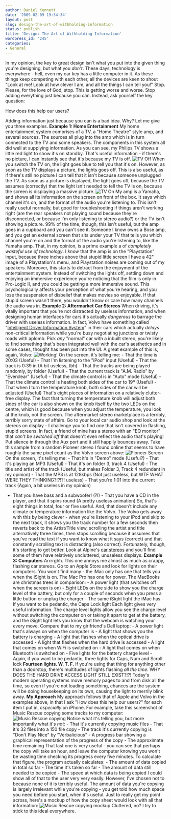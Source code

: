 ```yaml
---
author: Daniel Kennett
date: '2009-02-09 19:34:34'
layout: post
slug: design-the-art-of-withholding-information
status: publish
title: 'Design: The Art of Withholding Information'
wordpress_id: '245'
categories:
- General
---
```


In my opinion, the key to great design isn't what you put into the given
thing you're designing, but what you *don't*. These days, technology is
everywhere - hell, even my car key has a little computer in it. As these
things keep competing with each other, all the devices are keen to shout
"Look at me! Look at how clever I am, and all the things I can tell
you!" Stop. Please, for the love of God, stop. This is getting worse and
worse. Stop adding everything just because you can. Instead, ask
yourself the key question:

How does this help our users?

Adding information just because you can is a bad idea. Why? Let me give
you three examples. **Example 1: Home Entertainment** My home
entertainment system comprises of a TV, a "Home Theatre" style amp, and
several sources. The sources all plug into the amp which is in turn
connected to the TV and some speakers. The components in this system all
did well at supplying information. As you can see, my Philips TV shows a
little red light to show it's on standby. That's useful information - if
there's no picture, I can instantly see that it's because my TV is off.
![TV Off](http://danielkennett.org/wp-content/uploads/2009/02/img_4476.jpg "TV Off")
When you switch the TV on, the light goes blue to tell you that it's on.
However, as soon as the TV displays a picture, the lights goes off. This
is also useful, as if there's still no picture I can tell that it isn't
because someone unplugged the TV. As soon as a picture is displayed, the
light goes off, because the TV assumes (correctly) that the light isn't
needed to tell the TV is on, because the screen is displaying a massive
picture. ![TV On](http://danielkennett.org/wp-content/uploads/2009/02/img_4477.jpg "TV On")
My amp is a Yamaha, and shows all its information on the screen on front
of the box. It says which channel it's on, and the format of the audio
you're listening to. This isn't really useful normally, but good for
troubleshooting if things aren't working right (are the rear speakers
not playing sound because they're disconnected, or because I'm only
listening to stereo audio?) or the TV isn't showing a picture. 99% of
the time, though, this isn't useful, but the amp goes in a cupboard and
you can't see it. Someone I know owns a Bose amp, and you get an
external screen that sits under your TV that tells you which channel
you're on and the format of the audio you're listening to, like the
Yamaha amp. That, in my opinion, is a prime example a of *completely
wasteful use of technology*. I *know* that the amp is on the
"Playstation" input, because three inches above that stupid little
screen I have a 42" image of a Playstation's menu, and Playstation
noises are coming out of my speakers. Moreover, this starts to detract
from the enjoyment of the entertainment system. Instead of switching the
lights off, settling down and enjoying an immersive experience you're
noticing that the film is only in Pro-Logic II, and you could be getting
a more immersive sound. This psychologically affects your perception of
what you're hearing, and you lose the suspension of disbelief that makes
movies so enjoyable. If that stupid screen wasn't there, you wouldn't
know or care how many channels the audio was in. **Example 2:
Aftermarket Car Stereos** When driving, it's vitally important that
you're not distracted by useless information, and when designing human
interfaces for cars it's actually *dangerous* to barrage the driver with
useless information. In fact, Volvo have something called "[Intelligent
Driver Information
System](http://www.roadsafe.com/news/article.aspx?article=210)" in their
cars which actually *delays* non-critical information while you're busy
negotiating junctions or twisty roads with aplomb. Pick *any* "normal"
car with a inbuilt stereo, you're likely to find something that's been
integrated well with the car's aesthetics and in some cases, thought has
been put into the UI. A great example of this is, again, Volvo:
![Working!](http://danielkennett.org/wp-content/uploads/2008/09/img_3976.jpg "Working!")
On the screen, it's telling me: - That the time is 20:03 (Useful) - That
I'm listening to the "iPod" input (Useful) - That the track is 0:39 in
(A bit useless, tbh) - That the tracks are being played randomly, by
folder (Useful) - That the current track is "A.M. Radio" by "Everclear"
(Useful) - That the climate control is in "Auto" mode (Useful) - That
the climate control is heating both sides of the car to 19º (Useful) -
That when I turn the temperature knob, both sides of the car will be
adjusted (Useful) That's eight pieces of information on a relatively
clutter-free display. The fact that turning the temperature knob will
adjust both sides of the car is also shown on the knob itself by the two
LEDs on the centre, which is good because when you adjust the
temperature, you look at the knob, not the screen. The aftermarket
stereo marketplace is a terribly, terribly sorry state of affairs. Go to
your local car audio shop and look at the stereos on display - I
challenge you to find *one* that isn't covered in flashing, stupid
screens. In fact, a friend of mine has a stereo with an "EQ monitor"
that *can't be switched off* that doesn't even reflect the audio that's
playing! Put silence in through the Aux port and it still happily
bounces away. Take this sample from a random Pioneer stereo I found
online that seems to have roughly the same pixel count as the Volvo
screen above: ![Pioneer Screen](http://danielkennett.org/wp-content/uploads/2009/02/dehp680mp.jpg "Pioneer Screen")
On the screen, it's telling me: - That it's in "Demo" mode (Useful?) -
That it's playing an MP3 (Useful) - That it's on folder 3, track 4
(Useful) - The title and artist of the track (Useful, but makes Folder
3, Track 4 redundant in my opinion) - That the MP3 is at 128kbps (Not
just useless, but WTF WHAT WERE THEY THINKING?!?!?! useless) - That
you're 1:01 into the current track (Again, a bit useless in my opinion)
- That you have bass and a subwoofer! (?!) - That you have a CD in the
player, and that it spins round (A pretty useless animation) So, that's
eight things in total, four or five useful. And, that doesn't include
any climate or temperature information like the Volvo. The Volvo gets
away with this by being clever - when you're listening to your iPod and
skip to the next track, it shows you the track number for a few seconds
then reverts back to the Artist/Title view, scrolling the artist and
title alternatively three times, then stops scrolling because it assumes
that you've read the text if you want to know what it says (correct) and
that constantly scrolling text is distracting (also correct).
Fortunately, though, it's starting to get better. Look at Alpine's [car stereos](http://www.alpine-usa.com/US-en/products/series-c.php?category=AV_HU)
and you'll find some of them have relatively uncluttered, unuseless
displays. **Example 3: Computers** Arrrrghh. This one annoys me almost
as much as crappy, flashing car stereos. Go to an Apple Store and look
for lights on their computers. You won't find many - the iMac only has
one that tells you when the iSight is on. The Mac Pro has one for power.
The MacBooks are christmas trees in comparison: - A power light (that
switches off when the screen is on) - *Eight* LEDs on the side to show
you the charge level of the battery, but only for a couple of seconds
when you press a little button or unplug the charger - The same iSight
light the iMac has - If you want to be pedantic, the Caps Lock light
Each light gives very useful information. The charge level lights allow
you see the charge level without switching the computer on or taking it
apart to get at the battery, and the iSight light lets you know that the
webcam is watching your every move. Compare that to my girlfriend's Dell
laptop: - A power light that's always on when the computer is - A light
that shows you the battery is charging - A light that flashes when the
optical drive is accessed - A light that flashes when the hard drive is
accessed - A light that comes on when WiFi is switched on - A light that
comes on when Bluetooth is switched on - Five lights for the battery
charge level - Again, if you want to be pedantic, three lights for Caps,
Num and Scroll lock **Fourteen lights. W. T. F.** If you're using that
thing for anything other than a doorstop, there's multitudes of lights
flashing *all the time*. WHY DOES THE HARD DRIVE ACCESS LIGHT STILL
EXIST?!?! Today's modern operating systems move memory pages to and from
disk all the time, so even if you're not loading something, chances are
the system will be doing housekeeping on its own, causing the light to
merrily blink away. **My Approach** My approach follows that of Apple
and Volvo in the examples above, in that I ask "How does this help our
users?" for each item I put in, *especially* on iPhone. For example,
take this screenshot of Music Rescue copying some tracks to my computer:
![Music Rescue copying](http://danielkennett.org/wp-content/uploads/2009/02/mrcopy.jpg "Music Rescue copying")
Notice what it's telling you, but more importantly what it's *not*: -
That it's currently copying music files - That it's 32 files into a 150
file copy - The track it's currently copying is "Don't Play Nice" by
"Verbalicious" - A progress bar showing a graphical representation of
the progress of the copy - The approximate time remaining That last one
is very useful - you can see that perhaps the copy will take an hour,
and leave the computer knowing you won't be wasting time checking its
progress every five minutes. To calculate that figure, the program
actually calculates: - The amount of data copied in total so far - The
time it's taken so far - The amount of data still needed to be copied -
The speed at which data is being copied I could show all of that to the
user very very easily. However, I've chosen not to because none of it is
terribly useful. The amount of data you're copying is largely irrelevant
while you're copying - you get told how much space you need before you
start, when it's useful. Just to really get my point across, here's a
mockup of how the copy sheet would look with all that information:
![Music Rescue copying mockup](http://danielkennett.org/wp-content/uploads/2009/02/mrmockup.jpg "Music Rescue copying mockup")
Cluttered, no? I try to stick to this ideal everywhere.
